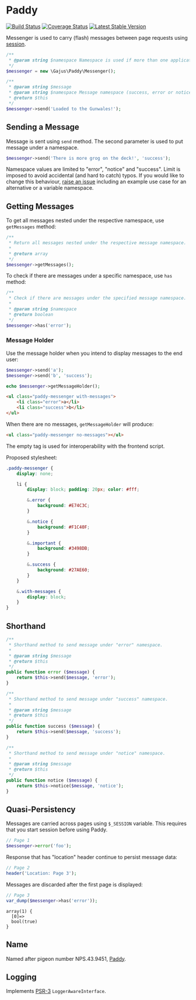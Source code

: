 # Paddy

[![Build Status](https://img.shields.io/travis/gajus/paddy.svg?style=flat)](https://travis-ci.org/gajus/paddy)
[![Coverage Status](https://img.shields.io/coveralls/jekyll/jekyll.svg?style=flat)](https://coveralls.io/r/gajus/paddy?branch=master)
[![Latest Stable Version](https://img.shields.io/packagist/v/gajus/paddy.svg?style=flat)](https://packagist.org/packages/gajus/paddy)

Messenger is used to carry (flash) messages between page requests using [session](http://www.php.net/manual/en/features.sessions.php).

```php
/**
 * @param string $namespace Namespace is used if more than one application is using Messenger. Defaults to the SERVER_NAME or "default".
 */
$messenger = new \Gajus\Paddy\Messenger();

/**
 * @param string $message
 * @param string $namespace Message namespace (success, error or notice).
 * @return $this
 */
$messenger->send('Loaded to the Gunwales!');
```

## Sending a Message

Message is sent using `send` method. The second parameter is used to put message under a namespace.

```php
$messenger->send('There is more grog on the deck!', 'success');
```

Namespace values are limited to "error", "notice" and "success". Limit is imposed to avoid accidental (and hard to catch) typos. If you would like to change this behaviour, [raise an issue](https://github.com/gajus/skip/issues) including an example use case for an alternative or a variable namespace.

## Getting Messages

To get all messages nested under the respective namespace, use `getMessages` method:

```php
/**
 * Return all messages nested under the respective message namespace.
 * 
 * @return array
 */
$messenger->getMessages();
```

To check if there are messages under a specific namespace, use `has` method:

```php
/**
 * Check if there are messages under the specified message namespace.
 * 
 * @param string $namespace
 * @return boolean
 */
$messenger->has('error');
```

### Message Holder

Use the message holder when you intend to display messages to the end user:

```php
$messenger->send('a');
$messenger->send('b', 'success');

echo $messenger->getMessageHolder();
```

```html
<ul class="paddy-messenger with-messages">
    <li class="error">a</li>
    <li class="success">b</li>
</ul>
```

When there are no messages, `getMessageHolder` will produce:

```html
<ul class="paddy-messenger no-messages"></ul>
```

The empty tag is used for interoperability with the frontend script.

Proposed stylesheet:

```scss
.paddy-messenger {
    display: none;

    li {
        display: block; padding: 20px; color: #fff;

        &.error {
            background: #E74C3C;
        }

        &.notice {
            background: #F1C40F;
        }

        &.important {
            background: #3498DB;
        }

        &.success {
            background: #27AE60;
        }
    }

    &.with-messages {
        display: block;
    }
}
```

## Shorthand

```php
/**
 * Shorthand method to send message under "error" namespace.
 *
 * @param string $message
 * @return $this
 */
public function error ($message) {
    return $this->send($message, 'error');
}

/**
 * Shorthand method to send message under "success" namespace.
 *
 * @param string $message
 * @return $this
 */
public function success ($message) {
    return $this->send($message, 'success');
}

/**
 * Shorthand method to send message under "notice" namespace.
 *
 * @param string $message
 * @return $this
 */
public function notice ($message) {
    return $this->notice($message, 'notice');
}
```

## Quasi-Persistency

Messages are carried across pages using `$_SESSION` variable. This requires that you start session before using Paddy.

```php
// Page 1
$messenger->error('foo');
```

Response that has "location" header continue to persist message data:

```php
// Page 2
header('Location: Page 3');
```

Messages are discarded after the first page is displayed:

```php
// Page 3
var_dump($messenger->has('error'));
```

```
array(1) {
  [0]=>
  bool(true)
}
```

## Name

Named after pigeon number NPS.43.9451, [Paddy](http://en.wikipedia.org/wiki/Paddy_(pigeon)).

## Logging

Implements [PSR-3](https://github.com/php-fig/fig-standards/blob/master/accepted/PSR-3-logger-interface.md) `LoggerAwareInterface`.
